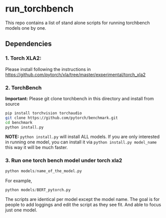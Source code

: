 # run_torchbench

This repo contains a list of stand alone scripts for running torchbench models one by one.

## Dependencies

### 1. Torch XLA2:

Please install following the instructions in 
https://github.com/pytorch/xla/tree/master/experimental/torch_xla2

### 2. TorchBench

**Important:** Please git clone torchbench in this directory and install from source

```bash
pip install torchvision torchaudio
git clone https://github.com/pytorch/benchmark.git
cd benchmark
python install.py
```

**NOTE:** `python install.py` will install ALL models. If you are only 
interested in running one model, you can install it via `python install.py model_name`
this way it will be much faster.

### 3. Run one torch bench model under torch xla2

```python
python models/name_of_the_model.py
```


For example,
```python
python models/BERT_pytorch.py
```

The scripts are identical per model except the model name.
The goal is for people to add loggings and edit the script as they see fit.
And able to focus just one model.


